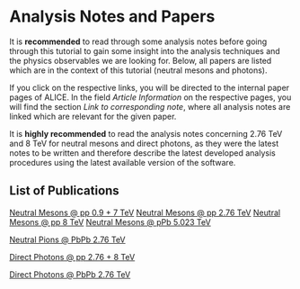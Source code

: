 # Analysis Notes and Papers

It is **recommended** to read through some analysis notes before going through this tutorial to gain some insight into the analysis techniques and the physics observables we are looking for.
Below, all papers are listed which are in the context of this tutorial (neutral mesons and photons).

If you click on the respective links, you will be directed to the internal paper pages of ALICE.
In the field _Article Information_ on the respective pages, you will find the section _Link to corresponding note_, where all analysis notes are linked which are relevant for the given paper.

It is **highly recommended** to read the analysis notes concerning 2.76 TeV and 8 TeV for neutral mesons and direct photons, as they were the latest notes to be written and therefore describe the latest developed analysis procedures using the latest available version of the software.

## List of Publications

[Neutral Mesons @ pp 0.9 + 7 TeV](https://aliceinfo.cern.ch/ArtSubmission/node/3103)
[Neutral Mesons @ pp 2.76 TeV](https://aliceinfo.cern.ch/ArtSubmission/node/1590)
[Neutral Mesons @ pp 8 TeV](https://aliceinfo.cern.ch/ArtSubmission/node/3170)
[Neutral Mesons @ pPb 5.023 TeV](https://aliceinfo.cern.ch/ArtSubmission/node/2963)

[Neutral Pions @ PbPb 2.76 TeV](https://aliceinfo.cern.ch/ArtSubmission/node/2151)

[Direct Photons @ pp 2.76 + 8 TeV](https://aliceinfo.cern.ch/ArtSubmission/node/4106)

[Direct Photons @ PbPb 2.76 TeV](https://aliceinfo.cern.ch/ArtSubmission/node/1887)
